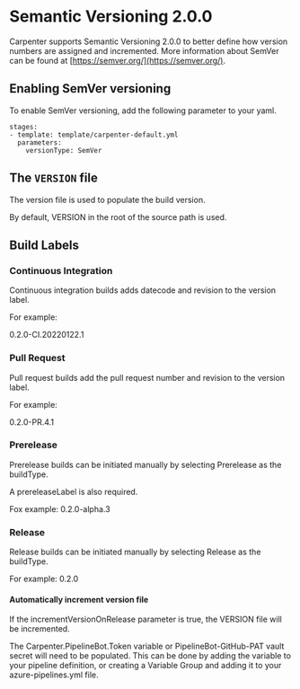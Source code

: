 # Semantic Versioning 2.0.0

Carpenter supports Semantic Versioning 2.0.0 to better define how version numbers are assigned and incremented. More information about SemVer can be found at [https://semver.org/](https://semver.org/).

## Enabling SemVer versioning

To enable SemVer versioning, add the following parameter to your yaml.

```
stages:
- template: template/carpenter-default.yml
  parameters:
    versionType: SemVer
```

## The `VERSION` file

The version file is used to populate the build version.

By default, VERSION in the root of the source path is used.

## Build Labels

### Continuous Integration

Continuous integration builds adds datecode and revision to the version label.

For example:

0.2.0-CI.20220122.1

### Pull Request

Pull request builds add the pull request number and revision to the version label.

For example:

0.2.0-PR.4.1

### Prerelease

Prerelease builds can be initiated manually by selecting Prerelease as the buildType.

A prereleaseLabel is also required.

Fox example:
0.2.0-alpha.3

### Release

Release builds can be initiated manually by selecting Release as the buildType.

For example:
0.2.0

#### Automatically increment version file

If the incrementVersionOnRelease parameter is true, the VERSION file will be incremented.

The Carpenter.PipelineBot.Token variable or PipelineBot-GitHub-PAT vault secret will need to be populated. This can be done by adding the variable to your pipeline definition, or creating a Variable Group and adding it to your azure-pipelines.yml file.
